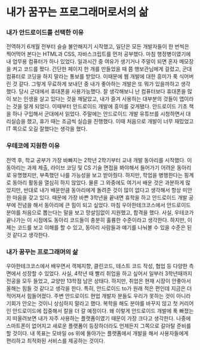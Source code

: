 # **내가 꿈꾸는 프로그래머로서의 삶**

### 내가 안드로이드를 선택한 이유

전역하기 6개월 전부터 슬슬 불안해지기 시작했고, 일단은 모든 개발자들이 한 번씩은 찍어먹어 본다는 HTML과 CSS, 자바스크립트를 먼저 공부했다. 마침 행정병이였기에 내 업무용 컴퓨터가 하나 있었다. 일과시간 중 여유가 생기거나 주말이 되면 혼자 메모장을 켜고 코드를 짰다. 간단한 페이지 한 개를 만들었을 때 쯤 행보관님에게 걸렸고, 군대 컴퓨터로 코딩을 하지 말라는 통보를 받았다. 이때문에 웹 개발에 대한 흥미가 푹 식어버린 것 같다. 그렇게 무료하게 보내던 중 내가 좋아하는 개발은 또 뭐가 있을까하고 생각했다. 당시 군대에서 휴대폰을 사용가능했다. 잘 생각해보니 난 컴퓨터보다 휴대폰을 많이 보는 인생을 살고 있다는 것을 깨달았고, 내가 즐겨 사용하는 대부분의 것들이 앱이라는 것을 알게 되었다. 이때부터 안드로이드 개발에 흥미를 갖게됐다.
안드로이드 기초 책을 하나 구입해서 군대에서 읽었다. 주말에는 안드로이드 개발 유튜브를 시청하면서 대리실습을 했고, 휴가 때는 조금씩 실습을 진행했다. 이때 처음으로 개발이 너무 재밌었고 IT 쪽으로 오길 잘했다는 생각을 했다.

### 우테코에 지원한 이유

전역 후, 학교 공부가 가장 바빠지는 2학년 2학기부터 교내 개발 동아리를 시작했다. 이 동아리는 과제 제출, 라이브 코딩 및  CS 기술 면접을 봐야해서 들어가기 어려운 동아리로 유명했지만, 부족했던 나를 가능성을 보고 받아줬다. 하지만, 학업을 병행한다는 핑계로 동아리 활동을 열심히 하지 않았다. 물론 그 와중에도 여기서 배운 것은 과분하게 많았지만, 반대로 내가 배운만큼 동아리에게 돌려준 것이 많이 없다고 생각해서 항상 미안한 마음을 갖고 있다. 때문에 가장 바쁜 3학년을 끝내면 휴학을 하고 안드로이드 개발 공부에 전념을 해서 동아리에 큰 힘이 되고 싶었다. 마침 우아한테크코스에서 안드로이드 분야를 처음으로 뽑는다는 말을 보고 망설임없이 지원했고, 합격을 했다. 사실, 우테코가 끝나가는 이 시점에도 동아리 코드들이 충분히 훌륭한 수준이라고 생각한다. 하지만, 이제는 코드를 보고 이해를 할 수 있고, 동아리 사람들과 얘기를 나눠볼 수 있을 수준은 된 것 같다고 생각한다.

### 내가 꿈꾸는 프로그래머의 삶

우아한테크코스에서 배우면서 객체지향, 클린코드, 테스트 코드 작성, 협업 등 다양한 측면에서 성장할 수 있었다. 사실, 4학년 때 빨리 취업을 하고 싶어서 일부러 3학년때까지 전공을 모두 들었고, 교양만 13학점 남은 상태다. 하지만, 취업은 현재 시장이 안좋아서 올해는 힘들 것 같다고 생각을 한다. 특히, 안드로이드 to가 원래 적은 편인데 지금은 더 적어져서 힘들어졌다. 주변 안드로이드 현업 개발자 분들도 우리가 못하는 것이 아니라 기회가 안오는 것이니 상심하지 말라고 했다. 복학을 해도 분야를 바꾸지 않고 첫 커리어인 안드로이드에 집중해서 칼을 더 갈 예정이다. 왜 이렇게 안드로이드 개발에 푹 빠졌는지 떠올려보면 내가 자주 사용하는 플랫폼이였기 때문이 가장 크다고 생각한다. 나중에 스마트폰이 없어지고 새로운 플랫폼이 등장하더라도 언제든지 그쪽으로 갈아탈 준비를 할 것이다. 내 목표는 모바일 os 위에 돌아가는 플랫폼에서 개발을 해서 사용자들에게 편리하고 최적화된 서비스를 제공하는 것이다.
